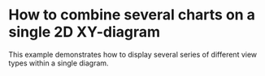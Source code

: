 # How to combine several charts on a single 2D XY-diagram


<p>This example demonstrates how to display several series of different view types within a single diagram.</p>

<br/>


